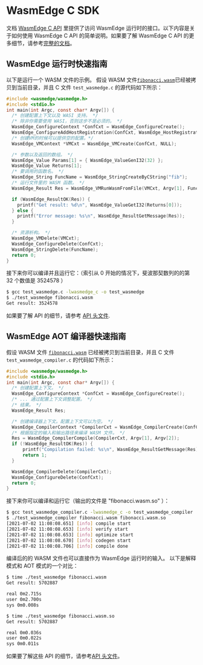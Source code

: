 # WasmEdge C SDK

文档 [WasmEdge C API](https://github.com/WasmEdge/WasmEdge/blob/master/include/api/wasmedge/wasmedge.h) 里提供了访问 WasmEdge 运行时的接口。以下内容是关于如何使用 WasmEdge C API 的简单说明。如果要了解 WasmEdge C API 的更多细节，请参考[完整的文档](c/ref.md)。

## WasmEdge 运行时快速指南

以下是运行一个 WASM 文件的示例。
假设 WASM 文件[`fibonacci.wasm`](https://github.com/WasmEdge/WasmEdge/raw/master/tools/wasmedge/examples/fibonacci.wasm)已经被拷贝到当前目录，并且 C 文件 `test_wasmedge.c` 的源代码如下所示：

```c
#include <wasmedge/wasmedge.h>
#include <stdio.h>
int main(int Argc, const char* Argv[]) {
  /* 创建配置上下文以及 WASI 支持。 */
  /* 除非你需要使用 WASI，否则这步不是必须的。 */
  WasmEdge_ConfigureContext *ConfCxt = WasmEdge_ConfigureCreate();
  WasmEdge_ConfigureAddHostRegistration(ConfCxt, WasmEdge_HostRegistration_Wasi);
  /* 创建VM的时候可以提供空的配置。*/
  WasmEdge_VMContext *VMCxt = WasmEdge_VMCreate(ConfCxt, NULL);

  /* 参数以及返回的数组。 */
  WasmEdge_Value Params[1] = { WasmEdge_ValueGenI32(32) };
  WasmEdge_Value Returns[1];
  /* 要调用的函数名。 */
  WasmEdge_String FuncName = WasmEdge_StringCreateByCString("fib");
  /* 运行文件里的 WASM 函数。 */
  WasmEdge_Result Res = WasmEdge_VMRunWasmFromFile(VMCxt, Argv[1], FuncName, Params, 1, Returns, 1);

  if (WasmEdge_ResultOK(Res)) {
    printf("Get result: %d\n", WasmEdge_ValueGetI32(Returns[0]));
  } else {
    printf("Error message: %s\n", WasmEdge_ResultGetMessage(Res));
  }

  /* 资源析构。 */
  WasmEdge_VMDelete(VMCxt);
  WasmEdge_ConfigureDelete(ConfCxt);
  WasmEdge_StringDelete(FuncName);
  return 0;
}
```

接下来你可以编译并且运行它：（索引从 0 开始的情况下，斐波那契数列的的第 32 个数值是 3524578 ）

```bash
$ gcc test_wasmedge.c -lwasmedge_c -o test_wasmedge
$ ./test_wasmedge fibonacci.wasm
Get result: 3524578
```

如果要了解 API 的细节，请参考 [API 头文件](https://github.com/WasmEdge/WasmEdge/blob/master/include/api/wasmedge/wasmedge.h).

## WasmEdge AOT 编译器快速指南

假设 WASM 文件 [`fibonacci.wasm`](https://github.com/WasmEdge/WasmEdge/raw/master/tools/wasmedge/examples/fibonacci.wasm) 已经被拷贝到当前目录，并且 C 文件 `test_wasmedge_compiler.c` 的代码如下所示：

```c
#include <wasmedge/wasmedge.h>
#include <stdio.h>
int main(int Argc, const char* Argv[]) {
  /* 创建配置上下文。 */
  WasmEdge_ConfigureContext *ConfCxt = WasmEdge_ConfigureCreate();
  /* ... 通过配置上下文调整配置。 */
  /* 结果。 */
  WasmEdge_Result Res;

  /* 创建编译器上下文。配置上下文可以为空。 */
  WasmEdge_CompilerContext *CompilerCxt = WasmEdge_CompilerCreate(ConfCxt);
  /* 根据指定的输入和输出路径来编译 WASM 文件。 */
  Res = WasmEdge_CompilerCompile(CompilerCxt, Argv[1], Argv[2]);
  if (!WasmEdge_ResultOK(Res)) {
      printf("Compilation failed: %s\n", WasmEdge_ResultGetMessage(Res));
      return 1;
  }

  WasmEdge_CompilerDelete(CompilerCxt);
  WasmEdge_ConfigureDelete(ConfCxt);
  return 0;
}
```

接下来你可以编译和运行它（输出的文件是 "fibonacci.wasm.so" ）：

```bash
$ gcc test_wasmedge_compiler.c -lwasmedge_c -o test_wasmedge_compiler
$ ./test_wasmedge_compiler fibonacci.wasm fibonacci.wasm.so
[2021-07-02 11:08:08.651] [info] compile start
[2021-07-02 11:08:08.653] [info] verify start
[2021-07-02 11:08:08.653] [info] optimize start
[2021-07-02 11:08:08.670] [info] codegen start
[2021-07-02 11:08:08.706] [info] compile done
```

编译后的的 WASM 文件也可以直接作为 WasmEdge 运行时的输入。
以下是解释模式和 AOT 模式的一个对比：

```bash
$ time ./test_wasmedge fibonacci.wasm
Get result: 5702887

real 0m2.715s
user 0m2.700s
sys 0m0.008s

$ time ./test_wasmedge fibonacci.wasm.so
Get result: 5702887

real 0m0.036s
user 0m0.022s
sys 0m0.011s
```

如果要了解这些 API 的细节，请参考[API 头文件](https://github.com/WasmEdge/WasmEdge/blob/master/include/api/wasmedge/wasmedge.h)。
